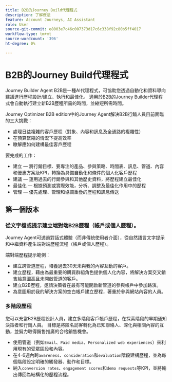 ```yaml
---
title: B2B的Journey Build代理程式
description: 了解做法
feature: Account Journeys, AI Assistant
role: User
source-git-commit: e8003e7c46c007373d17c6c338f92c80b5ff4017
workflow-type: tm+mt
source-wordcount: '396'
ht-degree: 0%

---
```


# B2B的Journey Build代理程式

Journey Builder Agent B2B是一種AI代理程式，可協助您透過自動化和資料導向建議進行歷程設計/建立、執行和最佳化。 適用於B2B的Journey Builder代理程式會自動執行建立新B2B歷程所需的時間，並縮短所需時間。

Journey Optimizer B2B edition中的Journey Agent解決B2B行銷人員目前面臨的三大挑戰：

* 處理日益複雜的客戶歷程（對象、內容和訊息及全通路的複雜性）
* 在預算緊縮的情況下提高效率
* 瞭解應如何建構最佳客戶歷程

要完成的工作：

* 建立 — 將行銷目標、要專注的產品、參與策略、時間表、訊息、管道、內容和優惠方案及KPI，轉換為具備自動化和條件的個人化客戶歷程
* 建議 — 運用過去的行銷參與和其他歷史資料，將歷程建立最佳化
* 最佳化 — 根據預測或實際效能，分析、調整及最佳化作用中的歷程
* 管理 — 優先處理、管理和協調重疊的歷程和訊息傳送

## 第一個版本

### 從文字檔或提示建立端對端B2B歷程（帳戶或個人歷程）。

Journey Agent可透過對話式體驗（而非傳統使用者介面），從自然語言文字提示和中繼資料產生端對端歷程流程（帳戶或個人歷程）。

端對端歷程提示範例：

* 建立跨管道歷程，培養過去30天未與我的內容互動的客戶。
* 建立歷程，藉由為最重要的購買群組角色提供個人化內容，將解決方案交叉銷售給意圖高且未開啟管道的客戶。
* 建立B2B歷程，邀請決策者在最有可能開啟新管道的參與帳戶中參加路演。
* 為意圖用於我的解決方案的空白帳戶建立歷程，著重於參與網站內容的人員。

### 多階段歷程

您可以充當B2B歷程設計人員，建立多階段客戶帳戶歷程，在探索階段的早期通知決策者和行銷人員。
目標是將匿名訪客轉化為已知聯絡人、深化與相關內容的互動，並努力取得銷售推廣的合格銷售機會。

* 使用管道（例如`Email`、`Paid media`、`Personalized web experiences`）來利用現有的受眾區段和內容。
* 在4-6週內跨`awareness`、`consideration`和`evaluation`階段建構歷程，並為每個階段設定明確的觸發器、動作和目標。
* 納入`conversion rates`、`engagement scores`和`demo requests`等KPI，並將輸出傳回為結構化的歷程流程。
